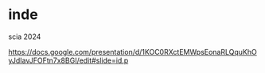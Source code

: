 # inde
scia 2024 


https://docs.google.com/presentation/d/1KOC0RXctEMWpsEonaRLQquKhOyJdIavJFOFtn7x8BGI/edit#slide=id.p
